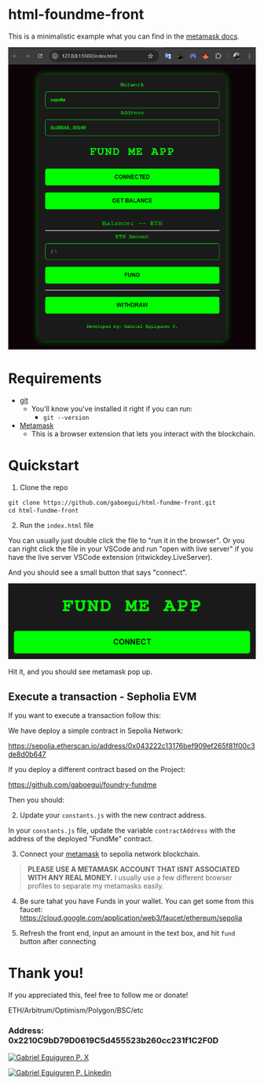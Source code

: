 # html-foundme-front

This is a minimalistic example what you can find in the [metamask docs](https://docs.metamask.io/guide/create-dapp.html#basic-action-part-1).

![FundMe Web3 App](fundme-web3-app.png)

# Requirements

- [git](https://git-scm.com/book/en/v2/Getting-Started-Installing-Git)
  - You'll know you've installed it right if you can run:
    - `git --version`
- [Metamask](https://metamask.io/)
  - This is a browser extension that lets you interact with the blockchain.

# Quickstart 

1. Clone the repo

```
git clone https://github.com/gaboegui/html-fundme-front.git
cd html-fundme-front
```

2. Run the `index.html` file

You can usually just double click the file to "run it in the browser". Or you can right click the file in your VSCode and run "open with live server" if you have the live server VSCode extension (ritwickdey.LiveServer).

And you should see a small button that says "connect".

![Connect](connect.png)

Hit it, and you should see metamask pop up.

## Execute a transaction - Sepholia EVM

If you want to execute a transaction follow this:  

We have deploy a simple contract in Sepolia Network:

https://sepolia.etherscan.io/address/0x043222c13176bef909ef265f81f00c3de8d0b647

If you deploy a different contract based on the Project:

https://github.com/gaboegui/foundry-fundme

Then you should:

2. Update your `constants.js` with the new contract address.

In your `constants.js` file, update the variable `contractAddress` with the address of the deployed "FundMe" contract.

3. Connect your [metamask](https://metamask.io/) to sepolia network blockchain.

> **PLEASE USE A METAMASK ACCOUNT THAT ISNT ASSOCIATED WITH ANY REAL MONEY.**
> I usually use a few different browser profiles to separate my metamasks easily.

4. Be sure tahat you have Funds in your wallet. You can get some from this faucet:
https://cloud.google.com/application/web3/faucet/ethereum/sepolia

5. Refresh the front end, input an amount in the text box, and hit `fund` button after connecting

# Thank you!

If you appreciated this, feel free to follow me or donate!

ETH/Arbitrum/Optimism/Polygon/BSC/etc 
### Address: 0x2210C9bD79D0619C5d455523b260cc231f1C2F0D

[![Gabriel Eguiguren P. X](https://img.shields.io/badge/Twitter-1DA1F2?style=for-the-badge&logo=twitter&logoColor=white)](https://x.com/GaBoEgui)

[![Gabriel Eguiguren P. Linkedin](https://img.shields.io/badge/LinkedIn-0077B5?style=for-the-badge&logo=linkedin&logoColor=white)](https://www.linkedin.com/in/gabrieleguiguren/)

